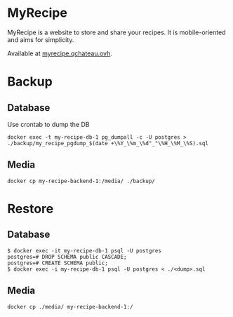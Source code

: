 # MyRecipe

MyRecipe is a website to store and share your recipes. It is mobile-oriented and aims for simplicity.

Available at [myrecipe.qchateau.ovh](https://myrecipe.qchateau.fr).

# Backup

## Database

Use crontab to dump the DB

```
docker exec -t my-recipe-db-1 pg_dumpall -c -U postgres > ./backup/my_recipe_pgdump_$(date +\%Y_\%m_\%d"_"\%H_\%M_\%S).sql
```

## Media

```
docker cp my-recipe-backend-1:/media/ ./backup/
```

# Restore

## Database

```
$ docker exec -it my-recipe-db-1 psql -U postgres
postgres=# DROP SCHEMA public CASCADE;
postgres=# CREATE SCHEMA public;
$ docker exec -i my-recipe-db-1 psql -U postgres < ./<dump>.sql
```

## Media

```
docker cp ./media/ my-recipe-backend-1:/
```
